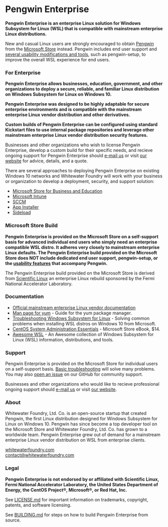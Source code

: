 # Pengwin Enterprise

**Pengwin Enterprise is an enterprise Linux solution for Windows Subsystem for Linux (WSL) that is compatible with mainstream enterprise Linux distributions.**

New and casual Linux users are strongly encouraged to obtain [Pengwin](https://github.com/WhitewaterFoundry/Pengwin) from the [Microsoft Store](https://afflnk.microsoft.com/c/1291904/433017/7593?u=https%3A%2F%2Fwww.microsoft.com%2Fp%2Fwlinux%2F9nv1gv1pxz6p) instead. Pengwin includes end user support and [several usability modifications and tools](https://github.com/WhitewaterFoundry/Pengwin#features), such as pengwin-setup, to improve the overall WSL experience for end users.

### For Enterprise

**Pengwin Enterprise allows businesses, education, government, and other organizations to deploy a secure, reliable, and familiar Linux distribution on Windows Subsystem for Linux on Windows 10.**

**Pengwin Enterprise was designed to be highly adaptable for secure enterprise environments and is compatible with the mainstream enterprise Linux vendor distribution and other derivatives.**

**Custom builds of Pengwin Enterprise can be configured using standard Kickstart files to use internal package repositories and leverage other mainstream enterprise Linux vendor distribution security features.**

Businesses and other organizations who wish to license Pengwin Enterprise, develop a custom build for their specific needs, and recieve ongoing support for Pengwin Enterprise should [e-mail us](mailto:enterprise@whitewaterfoundry.com) or visit [our website](https://www.whitewaterfoundry.com/pengwin-enterprise) for advice, details, and a quote.

There are several approaches to deploying Pengwin Enterprise on existing Windows 10 networks and Whitewater Foundry will work with your business or organization to develop a deployment, security, and support solution:

- [Microsoft Store for Business and Education](https://docs.microsoft.com/en-us/microsoft-store/microsoft-store-for-business-overview)
- [Microsoft Intune](https://docs.microsoft.com/en-us/intune/apps-windows-10-app-deploy)
- [SCCM](https://docs.microsoft.com/en-us/sccm/apps/deploy-use/deploy-applications)
- [App Installer](https://docs.microsoft.com/en-us/sccm/apps/deploy-use/deploy-applications)
- [Sideload](https://docs.microsoft.com/en-us/windows/application-management/sideload-apps-in-windows-10)

### Microsoft Store Build

**Pengwin Enterprise is provided on the Microsoft Store on a self-support basis for advanced individual end users who simply need an enterprise compatible WSL distro. It adheres very closely to mainstream enterprise Linux defaults. The Pengwin Enterprise build provided on the Microsoft Store does NOT include dedicated end user support, pengwin-setup, or the [usability features](https://github.com/WhitewaterFoundry/Pengwin#features) that accompany Pengwin.**

The Pengwin Enterprise build provided on the Microsoft Store is derived from [Scientific Linux](https://www.scientificlinux.org/) an enterprise Linux rebuild sponsored by the Fermi National Accelerator Laboratory.

### Documentation

- [Official mainstream enterprise Linux vendor documentation](https://access.redhat.com/documentation/en-us/red_hat_enterprise_linux/7/)
- [Man page for yum](http://man7.org/linux/man-pages/man8/yum.8.html) - Guide for the yum package manager.
- [Troubleshooting Windows Subsystem for Linux](https://docs.microsoft.com/en-us/windows/wsl/troubleshooting) - Solving common problems when installing WSL distros on Windows 10 from Microsoft.
- [CentOS System Administration Essentials](https://www.microsoft.com/store/productid/FGQPF3H0Q8BB) - Microsoft Store eBook, $14.
- [Awesome WSL](https://github.com/sirredbeard/Awesome-WSL) - An Awesome collection of Windows Subsystem for Linux (WSL) information, distributions, and tools.

### Support

Pengwin Enterprise is provided on the Microsoft Store for individual users on a self-support basis. [Basic troubleshooting](https://docs.microsoft.com/en-us/windows/wsl/troubleshooting) will solve many problems. You may also [open an issue](https://github.com/WhitewaterFoundry/WLE/issues) on our GitHub for community support.

Businesses and other organizations who would like to recieve professional ongoing support should [e-mail us](mailto:enterprise@whitewaterfoundry.com) or visit [our website](https://www.whitewaterfoundry.com/pengwin-enterprise).

### About

Whitewater Foundry, Ltd. Co. is an open-source startup that created Pengwin, the first Linux distribution designed for Windows Subsystem for Linux on Windows 10. Pengwin has since become a top developer tool on the Microsoft Store and Whitewater Foundry, Ltd. Co. has grown to a worldwide team. Pengwin Enterprise grew out of demand for a mainstream enterprise Linux vendor distribution on WSL from enterprise clients.

[whitewaterfoundry.com](https://www.whitewaterfoundry.com/pengwin-enterprise)<br>
contact@whitewaterfoundry.com

### Legal

**Pengwin Enterprise is not endorsed by or affiliated with Scientific Linux, Fermi National Accelerator Laboratory, the United States Department of Energy, the CentOS Project®, Microsoft®, or Red Hat, Inc.**

See [LICENSE.md](https://github.com/WhitewaterFoundry/WLE/blob/master/LICENSE.md) for important information on trademarks, copyright, patents, and software licensing.

See [BUILDING.md](https://github.com/WhitewaterFoundry/WLE/blob/master/BUILDING.md) for steps on how to build Pengwin Enterprise from source.
